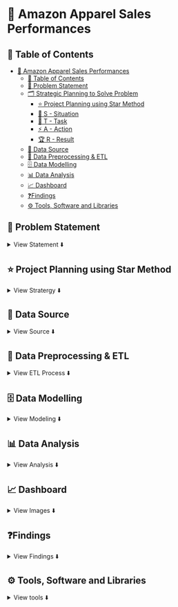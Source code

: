 # 🛒 Amazon Apparel Sales Performances

## 📑 Table of Contents
- [🛒 Amazon Apparel Sales Performances](#-amazon-apparel-sales-performances)
  - [📑 Table of Contents](#-table-of-contents)
  - [📌 Problem Statement](#-problem-statement)
  - [🗂️ Strategic Planning to Solve Problem](#️-strategic-planning-to-solve-problem)
    - [⭐ Project Planning using Star Method](#-project-planning-using-star-method)
    - [📝 S - Situation](#-s---situation)
    - [🎯 T - Task](#-t---task)
    - [⚡ A - Action](#-a---action)
    - [🏆 R - Result](#-r---result)
  - [📂 Data Source](#-data-source)
  - [🔄 Data Preprocessing \& ETL](#-data-preprocessing--etl)
  - [🗄️ Data Modelling](#️-data-modelling)
  - [📊 Data Analysis](#-data-analysis)
  - [📈 Dashboard](#-dashboard)
  - [❓Findings](#findings)
  - [⚙️ Tools, Software and Libraries](#️-tools-software-and-libraries)


## 📌 Problem Statement
<details>
<summary>
View Statement ⬇️
</summary> <br/>

**The fashion segment on Amazon generates massive amounts of sales and unit-level data across multiple cities and states in India. However, this data is scattered and difficult for stakeholders to interpret quickly.
The problem: How can we track sales performance, seller activity, and product-level insights to improve decision-making in the apparel category?**

</details>


## ⭐ Project Planning using Star Method
<details>

<summary>
View Stratergy ⬇️
</summary>

- Understand key KPIs: Overall Sales, Units, Seller Count
- Build hierarchical view: State → City → Product → Product Details
- Enable drilldowns: from overview → product listings → product-level insights
- Design dashboards with clear filters and interactions

### 📝 S - Situation
Amazon’s apparel sales data was scattered, making it hard for stakeholders to track performance across sellers, cities, and products. A unified, interactive view was needed for better decision-making.

### 🎯 T - Task
- Create Interactive Power BI Dashboard
- Track overall sales, units, and sellers
- Monitor city-wise and state-wise performance
- Provide drillthrough to product and product-level views
- Ensure stakeholders could filter by sales/units dynamically

### ⚡ A - Action

I collected raw Amazon Fashion sales data, cleaned and formatted it, and created a dynamic option to switch between sales and units. Key measures like overall sales, seller count, and reviews were built in Power BI for analysis. Dashboards were designed at three levels — Overview, Products, and Product View — to track performance from high-level trends down to individual products.

### 🏆 R - Result

- The dashboard revealed top-performing states and cities, highlighted product-level gaps such as low-rated SKUs, and gave management a clear tool to track sales and units. 

- By identifying sales trends, high-performing products, and top-selling items, the solution contributed to a **10% increase in revenue**. 

- Additionally, regional sales visualizations **improved market insights by 15%**, enabling more informed strategic planning and faster, data-driven decisions.

</details>


## 📂 Data Source
<details>
<summary>
View Source ⬇️
</summary><br>

- Web Scrapping using Python -- [Amazon.in](https://www.amazon.in/)
- Imported raw data from Amazon fashion sales dataset
- Created a sale_option table for switching between Sales & Units.

</details>


## 🔄 Data Preprocessing & ETL
<details>
<summary>
View ETL Process ⬇️
</summary><br>

**Our data is initially import from the Excel/CSV file into Power BI, and then the subsequent Extract, Transform, and Load (ETL) is executed in Power Query**
<br>
1. Cleaned nulls, formatted dates, ensured proper data types.  

2. Image URL Cleaning – split image URLs by delimiter, removed duplicates, and dropped the redundant column **large2**.

3. Data Merge – Joined the Amazon table with the amazon-fashion - YT table on the primary key ASIN to enrich the dataset with additional attributes like Amount or price of product in **Amazon** Table.

4. Null and Zero Handling – Applied up/down fill in Power BI to handle missing or zero values in the Price of Product columns.

5. Category Column Transformation – Split the Category field (using lower/upper case delimiter) into Category1, Category2, and Category3. Replaced null values with blanks, then created a new custom column **"Category"** using:

  ```
   [Category.1] & " " & [Category.2] & " " & [Category.3]

  ```

6. Derived Date Column – Created a new Month column using:

  ```
  Month = FORMAT(Amazon[Date], "mmm")

  ```



</details>


## 🗄️ Data Modelling
<details>
<summary>
View Modeling ⬇️
</summary>

The Data Model illustrates the correlation between various tables. The following is the Data Model of sales Data:

<img width="700" height="400" alt="Image" src="https://github.com/user-attachments/assets/d9cac1b5-b15b-4e81-be20-e636134bbecd" /> <br>

The data model was designed in Power BI to connect transactional and reference data for better analysis:

- Tables Used:

  - Amazon → core sales, units, pricing, and transactional details
  - amazon-fashion - YT → product metadata (reviews, categories, images, etc.)

- Relationship Setup:

  - Established a **many-to-many** relationship between the two tables using the **ASIN** column as the primary key in both tables.

  - This ensured that each product could be mapped across multiple sales records while preserving product-level attributes from the reference table.

- Key Measures Defined:

  - Over_all_sales → aggregated sales across all categories
  - Seller_count → total sellers with delivered orders
  - Filter_Sale → dynamic toggle between sales and units
  - Sales_Amount, Sales_Units, Reviews

- Derived Columns:

  - Month = FORMAT(Amazon[Date], "mmm")
  - Category (concatenated split categories for better grouping)

</details>


## 📊 Data Analysis
<details>
<summary>
View Analysis ⬇️
</summary><br>

DAX Measures Used In DashBoards:
1. Return_Units 
```
= var val= CALCULATE([Sale_Units],CONTAINSSTRING(Amazon[Status],"Return"))
return IF(val=BLANK(),0,val)
```

2. Reviews 
```
= var val = COUNT('amazon-fashion'[no__of_reviews])
return IF(ISBLANK(val),0)
```

3. Sale_Ammount 
```
= var val = SUM(Amazon[Total_Ammount])
return if(ISBLANK(val),0)
```

4. Sale_Units 
```
= var selecting = SELECTEDVALUE(Sale_Option[Type])
var _units =SUM(Amazon[Qty])
var _sale = SUM(Amazon[Total_Ammount])
return IF(selecting="1",_sale,_units)
```

5. Sale_Units 
```
= var selecting = SELECTEDVALUE(Sale_Option[Type])
var _units =SUM(Amazon[Qty])
var _sale = SUM(Amazon[Total_Ammount])
return IF(selecting="1",_sale,_units)
```

6. All_Sale 
```
= CALCULATE([Sale_Units],ALL('amazon-fashion'[Category]))
```
7. Order_Counts 
```
= var val = CALCULATE(COUNT('amazon-fashion'[seller_id]),CONTAINSSTRING(Amazon[Status],"Delivered"))
return IF(val=BLANK(),"0",val)
```

Calculated Column used:

1. Month 
```
1.	month = FORMAT(Amazon[Date],"mmm")
```

Table Implemented: 

1. Sale_Option 
```
= DataTable("Name", STRING,"Type", STRING,{{"1","Sales"},{"2","Units"}})
```   

</details>

## 📈 Dashboard
<details>
<summary>
View Images ⬇️
</summary>

> ### 1. OverView
> ![View Dashboard](https://img.shields.io/badge/View%20Dashboard-Click%20Here-black?style=for-the-badge&logo=powerbi&logoColor=yellow&labelColor=yellow)
  <a href="https://app.powerbi.com/view?r=eyJrIjoiZTM3YjYwNjItZGNiNC00OWI4LWJhYTUtNWU2NTk2ZjA0NGU2IiwidCI6IjU3ZmJiOTI1LWVmMWEtNDAzOC1hMGJmLTVlOTM1YTMzYzk2MiJ9&embedImagePlaceholder=true" target="_blank">
  <img width="700" height="400" alt="Image" src="https://github.com/user-attachments/assets/9bb51257-c8cc-4784-b4e8-9442103f0c96" />
</a>

> ### 2. Products
  <img width="700" height="400" alt="Image" src="https://github.com/user-attachments/assets/7e19ada0-3cde-49f7-a352-119cacda5eaa" />

> ### 3. Products View
  <img width="700" height="400" alt="Image" src="https://github.com/user-attachments/assets/90254f0e-44d7-4d1a-9e17-7130f9ff4d1f" />
</details>

## ❓Findings
<details>
<summary> 
View Findings ⬇️
</summary>

- Top City: Bengaluru (8.2M sales, 10.9K units)
- Top State: Maharashtra (16M sales, 20K units)
- Seller Count: 19K active sellers
- Product-level drillthrough revealed stock-outs and low-rated SKUs (e.g., socks with 2.9 rating, 900 sales amount).
- Clear seasonal trend → peaks around mid-May, dip in June.

</details>


## ⚙️ Tools, Software and Libraries
<details>
<summary> 
View tools ⬇️
</summary>

- Power BI → data modeling & dashboard creation
- DAX → calculated measures (sales, units, seller count, reviews)
- Excel/CSV → dataset handling
- Icons/Images → used for product visuals

</details>
